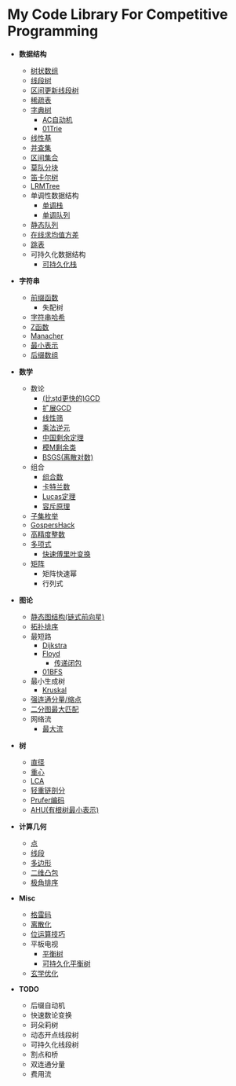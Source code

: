 # My Code Library For Competitive Programming
- **数据结构**
  - [树状数组](https://github.com/hhy3/cp-library/blob/master/hy/FenwickTree.hpp#L10-L33)
  - [线段树](https://github.com/hhy3/cp-library/blob/master/hy/SegTree.hpp)
  - [区间更新线段树](https://github.com/hhy3/cp-library/blob/master/LazySegTree.hpp)
  - [稀疏表](https://github.com/hhy3/cp-library/blob/master/hy/sparse_table.hpp)
  - [字典树](https://github.com/hhy3/cp-library/blob/master/hy/Trie.hpp)
    - [AC自动机](https://github.com/hhy3/cp-library/blob/master/hy/Trie.hpp)
    - [01Trie](https://github.com/hhy3/cp-library/blob/master/hy/Trie.hpp)
  - [线性基](https://github.com/hhy3/cp-library/blob/master/hy/LinearBases.hpp)
  - [并查集](https://github.com/hhy3/cp-library/blob/master/hy/UF.hpp)
  - [区间集合](https://github.com/hhy3/cp-library/blob/master/hy/Ranges.hpp)
  - [莫队分块](https://github.com/hhy3/cp-library/blob/master/hy/Mo.hpp#L12-L43)
  - [笛卡尔树](https://github.com/hhy3/cp-library/blob/master/hy/CartesianTree.hpp)
  - [LRMTree](https://github.com/hhy3/cp-library/blob/master/hy/LRMTree.hpp)
  - 单调性数据结构
    - [单调栈](https://github.com/hhy3/cp-library/blob/master/hy/MonotoneStack.hpp)
    - [单调队列](https://github.com/hhy3/cp-library/blob/master/hy/MonotoneQueue.hpp)
  - [静态队列](https://github.com/hhy3/cp-library/blob/master/hy/StaticQueue.hpp)
  - [在线求均值方差](https://github.com/hhy3/cp-library/blob/master/hy/OnlineEV.hpp)
  - [跳表](https://github.com/hhy3/cp-library/blob/master/hy/SkipList.hpp)
  - 可持久化数据结构
    - [可持久化栈](https://github.com/hhy3/cp-library/blob/master/hy/persistent_stack.hpp)
- **字符串**
  - [前缀函数](https://github.com/hhy3/cp-library/blob/master/hy/StringAlgo.hpp)
    - 失配树
  - [字符串哈希](https://github.com/hhy3/cp-library/blob/master/hy/StringAlgo.hpp)
  - [Z函数](https://github.com/hhy3/cp-library/blob/master/hy/StringAlgo.hpp)
  - [Manacher](https://github.com/hhy3/cp-library/blob/master/hy/StringAlgo.hpp)
  - [最小表示](https://github.com/hhy3/cp-library/blob/master/hy/StringAlgo.hpp)
  - [后缀数组](https://github.com/hhy3/cp-library/blob/master/hy/StringAlgo.hpp)
- **数学**
  - 数论
    - [(比std更快的)GCD](https://github.com/hhy3/cp-library/blob/master/hy/math.hpp)
    - [扩展GCD](https://github.com/hhy3/cp-library/blob/master/hy/math.hpp)
    - [线性筛](https://github.com/hhy3/cp-library/blob/master/hy/math.hpp)
    - [乘法逆元](https://github.com/hhy3/cp-library/blob/master/hy/math.hpp)
    - [中国剩余定理](https://github.com/hhy3/cp-library/blob/master/hy/math.hpp)
    - [模M剩余类](https://github.com/hhy3/cp-library/blob/master/hy/modint.hpp)
    - [BSGS(离散对数)](https://github.com/hhy3/cp-library/blob/master/hy/math.hpp)
  - 组合
    - [组合数](https://github.com/hhy3/cp-library/blob/master/hy/math.hpp)
    - [卡特兰数](https://github.com/hhy3/cp-library/blob/master/hy/math.hpp)
    - [Lucas定理](https://github.com/hhy3/cp-library/blob/master/hy/math.hpp)
    - [容斥原理](https://github.com/hhy3/cp-library/blob/master/hy/math.hpp)
  - [子集枚举](https://github.com/hhy3/cp-library/blob/master/hy/math.hpp)
  - [GospersHack](https://github.com/hhy3/cp-library/blob/master/hy/math.hpp)
  - [高精度整数](https://github.com/hhy3/cp-library/blob/master/hy/bigint.hpp)
  - [多项式](https://github.com/hhy3/cp-library/blob/master/hy/poly.hpp)
    - [快速傅里叶变换](https://github.com/hhy3/cp-library/blob/master/hy/poly.hpp)
  - [矩阵](https://github.com/hhy3/cp-library/blob/master/hy/matrix.hpp)
    - 矩阵快速幂
    - 行列式
- **图论**
  - [静态图结构(链式前向星)](https://github.com/hhy3/cp-library/blob/master/hy/StaticGraph.hpp)
  - [拓扑排序](https://github.com/hhy3/cp-library/blob/master/hy/GraphAlgos.hpp)
  - 最短路
    - [Dijkstra](https://github.com/hhy3/cp-library/blob/master/hy/ShortestPath.hpp)
    - [Floyd](https://github.com/hhy3/cp-library/blob/master/hy/ShortestPath.hpp)
      - [传递闭包](https://github.com/hhy3/cp-library/blob/master/hy/TransitiveClosure.hpp#L8-L18)
    - [01BFS](https://github.com/hhy3/cp-library/blob/master/hy/ShortestPath.hpp)
  - 最小生成树
    - [Kruskal](https://github.com/hhy3/cp-library/blob/master/hy/MST.hpp)
  - [强连通分量/缩点](https://github.com/hhy3/cp-library/blob/master/hy/SCC.hpp)
  - [二分图最大匹配](https://github.com/hhy3/cp-library/blob/master/hy/Hungarian.hpp)
  - 网络流
    - [最大流](https://github.com/hhy3/cp-library/blob/master/hy/maxflow.hpp)
- **树**
  - [直径](https://github.com/hhy3/cp-library/blob/master/hy/TreeAlgos.hpp)
  - [重心](https://github.com/hhy3/cp-library/blob/master/hy/TreeAlgos.hpp)
  - [LCA](https://github.com/hhy3/cp-library/blob/master/hy/TreeAlgos.hpp)
  - [轻重链剖分](https://github.com/hhy3/cp-library/blob/master/hy/TreeAlgos.hpp)
  - [Prufer编码](https://github.com/hhy3/cp-library/blob/master/hy/TreeAlgos.hpp)
  - [AHU(有根树最小表示)](https://github.com/hhy3/cp-library/blob/master/hy/TreeAlgos.hpp)
- **计算几何**
  - [点](https://github.com/hhy3/cp-library/blob/master/hy/Geometry.hpp#L15-L31)
  - [线段](https://github.com/hhy3/cp-library/blob/master/hy/Geometry.hpp#L33-L61)
  - [多边形](https://github.com/hhy3/cp-library/blob/master/hy/Geometry.hpp#L63-L95)
  - [二维凸包](https://github.com/hhy3/cp-library/blob/master/hy/Geometry.hpp#L97-L109)
  - [极角排序](https://github.com/hhy3/cp-library/blob/master/hy/Geometry.hpp#L111-L116)
- **Misc**
  - [格雷码](https://github.com/hhy3/cp-library/blob/master/hy/misc.hpp#L8-L17)
  - [离散化](https://github.com/hhy3/cp-library/blob/master/hy/Discretizer.hpp#L11-L20) 
  - [位运算技巧](https://github.com/hhy3/cp-library/blob/master/hy/bit_hacks.hpp)
  - 平板电视
    - [平衡树](https://github.com/hhy3/cp-library/blob/master/hy/pbds.cc#L7)
    - [可持久化平衡树](https://github.com/hhy3/cp-library/blob/master/hy/pbds.cc#L24-L25)
  - [玄学优化](https://github.com/hhy3/cp-library/blob/master/hy/prep.hpp)

- **TODO**
  - 后缀自动机
  - 快速数论变换
  - 珂朵莉树
  - 动态开点线段树
  - 可持久化线段树
  - 割点和桥
  - 双连通分量
  - 费用流
